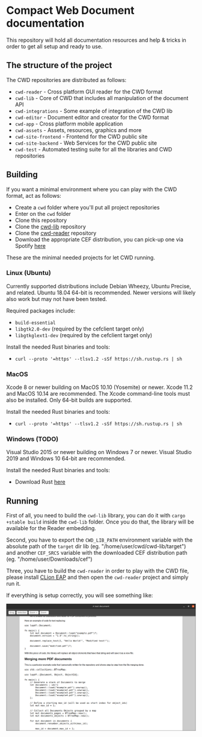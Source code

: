 # Compact Web Document documentation

This repository will hold all documentation resources and help & tricks in order to get all setup and ready to use.

## The structure of the project

The CWD repositories are distributed as follows:

- `cwd-reader` - Cross platform GUI reader for the CWD format
- `cwd-lib` - Core of CWD that includes all manipulation of the document API
- `cwd-integrations` - Some example of integration of the CWD lib
- `cwd-editor` - Document editor and creator for the CWD format
- `cwd-app` - Cross platform mobile application
- `cwd-assets` - Assets, resources, graphics and more
- `cwd-site-frontend` - Frontend for the CWD public site
- `cwd-site-backend` - Web Services for the CWD public site
- `cwd-test` - Automated testing suite for all the libraries and CWD repositories

## Building

If you want a minimal environment where you can play with the CWD format, act as follows:

- Create a `cwd` folder where you'll put all project repositories
- Enter on the `cwd` folder
- Clone this repository
- Clone the [cwd-lib](https://github.com/compact-web-document/cwd-lib) repository
- Clone the [cwd-reader](https://github.com/compact-web-document/cwd-reader) repository
- Download the appropriate CEF distribution, you can pick-up one via Spotify [here](http://opensource.spotify.com/cefbuilds/index.html)

These are the minimal needed projects for let CWD running.

### Linux (Ubuntu)

Currently supported distributions include Debian Wheezy, Ubuntu Precise, and related. Ubuntu 18.04 64-bit is recommended. Newer versions will likely also work but may not have been tested.

Required packages include:

- `build-essential`
- `libgtk2.0-dev` (required by the cefclient target only)
- `libgtkglext1-dev` (required by the cefclient target only)

Install the needed Rust binaries and tools:

- `curl --proto '=https' --tlsv1.2 -sSf https://sh.rustup.rs | sh`

### MacOS

Xcode 8 or newer building on MacOS 10.10 (Yosemite) or newer. Xcode 11.2 and MacOS 10.14 are recommended. The Xcode command-line tools must also be installed. Only 64-bit builds are supported.

Install the needed Rust binaries and tools:

- `curl --proto '=https' --tlsv1.2 -sSf https://sh.rustup.rs | sh`

### Windows (TODO)

Visual Studio 2015 or newer building on Windows 7 or newer. Visual Studio 2019 and Windows 10 64-bit are recommended.

Install the needed Rust binaries and tools:

- Download Rust [here](https://win.rustup.rs/x86_64)

## Running

First of all, you need to build the `cwd-lib` library, you can do it with `cargo +stable build` inside the `cwd-lib` folder. Once you do that, the library will be available for the Reader embedding.

Second, you have to export the `CWD_LIB_PATH` environment variable with the absolute path of the `target` dir lib (eg. "/home/user/cwd/cwd-lib/target") and another `CEF_SRCS` variable with the downloaded CEF distribution path (eg. "/home/user/Downloads/cef")

Three, you have to build the `cwd-reader` in order to play with the CWD file, please install [CLion EAP](https://www.jetbrains.com/clion/nextversion/) and then open the `cwd-reader` project and simply run it.

If everything is setup correctly, you will see something like:

![CWD Reader](assets/screenshot.png)